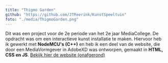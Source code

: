 ```yaml
---
title: "Thigmo Garden"
github: "https://github.com/JTReerink/KunstSpeeltuin"
foto: "./media/ThigmoGarden.png"
---
```


Dit was een project voor de 2e periode van het 2e jaar MediaCollege. De opdracht was om een interactieve kunst installatie te maken. Hiervoor heb ik gewerkt met **NodeMCU's (C++)** en heb ik een deel van de website, die door een MediaVormgever in AdobeXD was ontworpen, gemaakt in **HTML, CSS en JS**. [Bekijk hier de website (onafgerond)](./projecten/ThigmoGarden/)